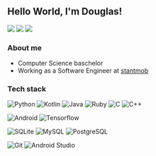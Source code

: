 ## Hello World, I'm Douglas! 
[![](https://img.shields.io/badge/-LinkedIn-222222?style=flat-square&logo=Linkedin&logoColor=white)](https://www.linkedin.com/in/douglas-maximo/)
[![](https://img.shields.io/badge/-Gmail-222222?style=flat-square&logo=gmail&logoColor=white)](mailto:douglas.h.maximo@gmail.com)
[![](https://www.codewars.com/users/MaximoDouglas/badges/micro)](https://www.codewars.com/users/MaximoDouglas)

### About me
- Computer Science baschelor
- Working as a Software Engineer at [stantmob](https://github.com/stantmob)

### Tech stack
![Python](https://img.shields.io/badge/Python-black?style=flat-square&logo=Python)
![Kotlin](https://img.shields.io/badge/-Kotlin-black?style=flat-square&logo=kotlin)
![Java](http://img.shields.io/badge/-Java-black?style=flat-square&logo=java)
![Ruby](http://img.shields.io/badge/-Ruby-black?style=flat-square&logo=ruby)
![C](https://img.shields.io/badge/-black?style=flat-square&logo=c)
![C++](https://img.shields.io/badge/-C++-black?style=flat-square&logo=c++)

![Android](http://img.shields.io/badge/-Android-black?style=flat-square&logo=android)
![Tensorflow](https://img.shields.io/badge/-Tensorflow-black?style=flat-square&logo=tensorflow)

![SQLite](https://img.shields.io/badge/-SQLite-black?style=flat-square&logo=sqlite)
![MySQL](https://img.shields.io/badge/-MySQL-black?style=flat-square&logo=mysql)
![PostgreSQL](https://img.shields.io/badge/-PostgreSQL-black?style=flat-square&logo=postgresql)

![Git](https://img.shields.io/badge/-Git-black?style=flat-square&logo=git)
![Android Studio](http://img.shields.io/badge/-Android%20Studio-black?style=flat-square&logo=android-studio)
